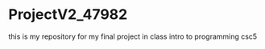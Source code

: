 ProjectV2_47982
===============

this is my repository for my final project in class intro to programming csc5
